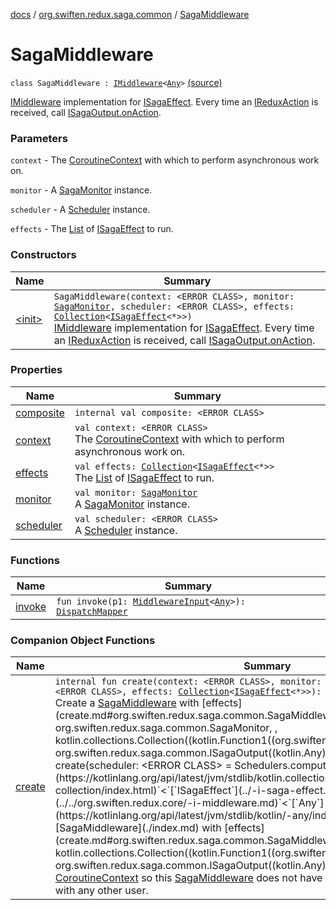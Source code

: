 [docs](../../index.md) / [org.swiften.redux.saga.common](../index.md) / [SagaMiddleware](./index.md)

# SagaMiddleware

`class SagaMiddleware : `[`IMiddleware`](../../org.swiften.redux.core/-i-middleware.md)`<`[`Any`](https://kotlinlang.org/api/latest/jvm/stdlib/kotlin/-any/index.html)`>` [(source)](https://github.com/protoman92/KotlinRedux/tree/master/common\common-saga\src\main\kotlin/org/swiften/redux/saga/common/SagaMiddleware.kt#L33)

[IMiddleware](../../org.swiften.redux.core/-i-middleware.md) implementation for [ISagaEffect](../-i-saga-effect.md). Every time an [IReduxAction](../../org.swiften.redux.core/-i-redux-action.md) is received, call
[ISagaOutput.onAction](../-i-saga-output/on-action.md).

### Parameters

`context` - The [CoroutineContext](#) with which to perform asynchronous work on.

`monitor` - A [SagaMonitor](../-saga-monitor/index.md) instance.

`scheduler` - A [Scheduler](#) instance.

`effects` - The [List](https://kotlinlang.org/api/latest/jvm/stdlib/kotlin.collections/-list/index.html) of [ISagaEffect](../-i-saga-effect.md) to run.

### Constructors

| Name | Summary |
|---|---|
| [&lt;init&gt;](-init-.md) | `SagaMiddleware(context: <ERROR CLASS>, monitor: `[`SagaMonitor`](../-saga-monitor/index.md)`, scheduler: <ERROR CLASS>, effects: `[`Collection`](https://kotlinlang.org/api/latest/jvm/stdlib/kotlin.collections/-collection/index.html)`<`[`ISagaEffect`](../-i-saga-effect.md)`<*>>)`<br>[IMiddleware](../../org.swiften.redux.core/-i-middleware.md) implementation for [ISagaEffect](../-i-saga-effect.md). Every time an [IReduxAction](../../org.swiften.redux.core/-i-redux-action.md) is received, call [ISagaOutput.onAction](../-i-saga-output/on-action.md). |

### Properties

| Name | Summary |
|---|---|
| [composite](composite.md) | `internal val composite: <ERROR CLASS>` |
| [context](context.md) | `val context: <ERROR CLASS>`<br>The [CoroutineContext](#) with which to perform asynchronous work on. |
| [effects](effects.md) | `val effects: `[`Collection`](https://kotlinlang.org/api/latest/jvm/stdlib/kotlin.collections/-collection/index.html)`<`[`ISagaEffect`](../-i-saga-effect.md)`<*>>`<br>The [List](https://kotlinlang.org/api/latest/jvm/stdlib/kotlin.collections/-list/index.html) of [ISagaEffect](../-i-saga-effect.md) to run. |
| [monitor](monitor.md) | `val monitor: `[`SagaMonitor`](../-saga-monitor/index.md)<br>A [SagaMonitor](../-saga-monitor/index.md) instance. |
| [scheduler](scheduler.md) | `val scheduler: <ERROR CLASS>`<br>A [Scheduler](#) instance. |

### Functions

| Name | Summary |
|---|---|
| [invoke](invoke.md) | `fun invoke(p1: `[`MiddlewareInput`](../../org.swiften.redux.core/-middleware-input/index.md)`<`[`Any`](https://kotlinlang.org/api/latest/jvm/stdlib/kotlin/-any/index.html)`>): `[`DispatchMapper`](../../org.swiften.redux.core/-dispatch-mapper.md) |

### Companion Object Functions

| Name | Summary |
|---|---|
| [create](create.md) | `internal fun create(context: <ERROR CLASS>, monitor: `[`SagaMonitor`](../-saga-monitor/index.md)`, scheduler: <ERROR CLASS>, effects: `[`Collection`](https://kotlinlang.org/api/latest/jvm/stdlib/kotlin.collections/-collection/index.html)`<`[`ISagaEffect`](../-i-saga-effect.md)`<*>>): `[`SagaMiddleware`](./index.md)<br>Create a [SagaMiddleware](./index.md) with [effects](create.md#org.swiften.redux.saga.common.SagaMiddleware.Companion$create(, org.swiften.redux.saga.common.SagaMonitor, , kotlin.collections.Collection((kotlin.Function1((org.swiften.redux.saga.common.SagaInput, org.swiften.redux.saga.common.ISagaOutput((kotlin.Any)))))))/effects).`fun create(scheduler: <ERROR CLASS> = Schedulers.computation(), effects: `[`Collection`](https://kotlinlang.org/api/latest/jvm/stdlib/kotlin.collections/-collection/index.html)`<`[`ISagaEffect`](../-i-saga-effect.md)`<*>>): `[`IMiddleware`](../../org.swiften.redux.core/-i-middleware.md)`<`[`Any`](https://kotlinlang.org/api/latest/jvm/stdlib/kotlin/-any/index.html)`>`<br>Create a [SagaMiddleware](./index.md) with [effects](create.md#org.swiften.redux.saga.common.SagaMiddleware.Companion$create(, kotlin.collections.Collection((kotlin.Function1((org.swiften.redux.saga.common.SagaInput, org.swiften.redux.saga.common.ISagaOutput((kotlin.Any)))))))/effects) and a default [CoroutineContext](#) so this [SagaMiddleware](./index.md) does not have to share its [CoroutineContext](#) with any other user. |
